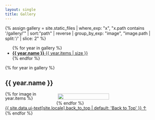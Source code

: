 ```yaml
---
layout: single
title: Gallery
---
```

{% assign gallery = site.static_files | where_exp: "x", "x.path contains '/gallery/'" | sort:"path" | reverse | group_by_exp: "image", "image.path | split:'/' | slice: 2" %}

<style>
  #photos {
  line-height: 1;
   
  -webkit-column-count: 5;
  -webkit-column-gap:   0px;
  -moz-column-count:    5;
  -moz-column-gap:      0px;
  column-count:         5;
  }
@media (max-width: 1200px) {
  #photos {
    -moz-column-count:    4;
    -webkit-column-count: 4;
    column-count:         4;
  }
}
@media (max-width: 1000px) {
  #photos {
  -moz-column-count:    3;
  -webkit-column-count: 3;
  column-count:         3;
  }
}
@media (max-width: 800px) {
  #photos {
  -moz-column-count:    2;
  -webkit-column-count: 2;
  column-count:         2;
  }
}
@media (max-width: 400px) {
  #photos {
  -moz-column-count:    1;
  -webkit-column-count: 1;
  column-count:         1;
  } 
}

#photos img {
  /* Just in case there are inline attributes */
  padding: 5px;
  width: 100% !important;
  height: auto !important;
}
</style>

<ul class="taxonomy__index">
{% for year in gallery %}
<li>
    <a id="{{ year.name }}_link" href="#{{ year.name }}">
    <strong>{{ year.name }}</strong> <span class="taxonomy__count">{{ year.items | size }}</span>
    </a>
</li>
{% endfor %}
</ul>

{% for year in gallery %}
  <section id="{{ year.name }}" class="taxonomy__section">
    <h2 class="archive__subtitle">{{ year.name }}</h2>
    <div class="entries-{{ page.entries_layout | default: 'list' }}">
    <section id="photos">
      {% for image in year.items %}
        <img src="{{ site.baseurl }}{{ image.path }}"/>
      {% endfor %}
    </section>
    </div>
    <a href="#page-title" class="back-to-top">{{ site.data.ui-text[site.locale].back_to_top | default: 'Back to Top' }} &uarr;</a>
  </section>
{% endfor %}

<!--img style="margin:10; border-radius:3px; width:33%; display: inline;" src="{{ site.baseurl }}{{ image.path }}"/-->  
<!--{% include archive-single.html type=page.entries_layout %}-->
